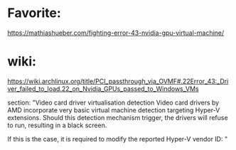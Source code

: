# Favorite:
https://mathiashueber.com/fighting-error-43-nvidia-gpu-virtual-machine/

# wiki:
https://wiki.archlinux.org/title/PCI_passthrough_via_OVMF#.22Error_43:_Driver_failed_to_load.22_on_Nvidia_GPUs_passed_to_Windows_VMs

section: "Video card driver virtualisation detection
Video card drivers by AMD incorporate very basic virtual machine detection targeting Hyper-V extensions. Should this detection mechanism trigger, the drivers will refuse to run, resulting in a black screen.

If this is the case, it is required to modify the reported Hyper-V vendor ID:
"
